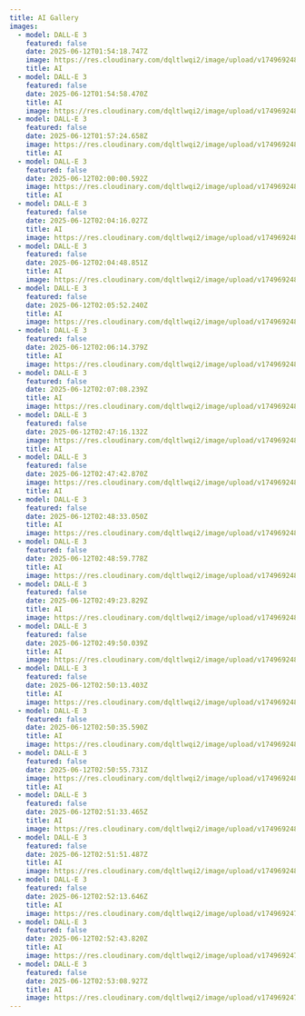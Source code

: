 ```yaml
---
title: AI Gallery
images:
  - model: DALL-E 3
    featured: false
    date: 2025-06-12T01:54:18.747Z
    image: https://res.cloudinary.com/dqltlwqi2/image/upload/v1749692488/JPC_Visualization_of_AI_taking_over_IT_networks_as_waves_of_bin_3dcd25bc-991f-45be-a2f3-049db6888705-up-standard-scale-3_00x_xew7mx.jpg
    title: AI
  - model: DALL-E 3
    featured: false
    date: 2025-06-12T01:54:58.470Z
    title: AI
    image: https://res.cloudinary.com/dqltlwqi2/image/upload/v1749692488/JPC_space_hotel_retreat_a_luxurious_orbital_hotel_boasting_pano_56aea459-727d-4fdf-84f5-9e0eb5018023-up-art-scale-3_00x_wuyqbz.jpg
  - model: DALL-E 3
    featured: false
    date: 2025-06-12T01:57:24.658Z
    image: https://res.cloudinary.com/dqltlwqi2/image/upload/v1749692488/JPC_GPT_chatbot_virtual_assistant_a_busy_professional_communica_9cd18fe2-9d3e-48cd-8941-744c4ddcbcf6-up-art-scale-3_00x_cls0ov.jpg
    title: AI
  - model: DALL-E 3
    featured: false
    date: 2025-06-12T02:00:00.592Z
    image: https://res.cloudinary.com/dqltlwqi2/image/upload/v1749692488/JPC_A_dynamic_abstract_visualization_of_an_AI_chatbots_inner_wo_0968a989-da9c-4569-999d-89dd71f3b42f-up-standard-scale-3_00x_e0uc6u.jpg
    title: AI
  - model: DALL-E 3
    featured: false
    date: 2025-06-12T02:04:16.027Z
    title: AI
    image: https://res.cloudinary.com/dqltlwqi2/image/upload/v1749692488/JPC_two_people_are_sitting_in_the_mountains_with_mountain_views_6d73b83d-e92a-4d52-9011-f98bbc8dd00c-up-art-scale-2_50x_ijojz2.jpg
  - model: DALL-E 3
    featured: false
    date: 2025-06-12T02:04:48.851Z
    title: AI
    image: https://res.cloudinary.com/dqltlwqi2/image/upload/v1749692487/JPC_photorealistic_Working_from_home_with_the_latest_technology_ee01f481-4b8a-43ac-85c5-45f2055c56a7-Enhanced_jsnas4.jpg
  - model: DALL-E 3
    featured: false
    date: 2025-06-12T02:05:52.240Z
    title: AI
    image: https://res.cloudinary.com/dqltlwqi2/image/upload/v1749692487/JPC_Photorealistic_highly_detailed_Cloud_computing_visualizatio_ef35a334-6343-4426-8eb5-7a2b513e5aaa-Enhanced_id4wkg.jpg
  - model: DALL-E 3
    featured: false
    date: 2025-06-12T02:06:14.379Z
    title: AI
    image: https://res.cloudinary.com/dqltlwqi2/image/upload/v1749692487/JPC_scene_featuring_a_holographic_projection_of_an_advanced_AI__5e495999-97e7-4650-b4e9-7d4ea25a02c4-Enhanced-up-art-scale-2_00x_cjmzim.jpg
  - model: DALL-E 3
    featured: false
    date: 2025-06-12T02:07:08.239Z
    title: AI
    image: https://res.cloudinary.com/dqltlwqi2/image/upload/v1749692486/jonathon794_whats_on_your_mind_ed2820d2-0129-4c71-ae26-209ee9a83dde_tdlcvl.jpg
  - model: DALL-E 3
    featured: false
    date: 2025-06-12T02:47:16.132Z
    image: https://res.cloudinary.com/dqltlwqi2/image/upload/v1749692485/JPC_love_is_blindness_I_cant_believe_how_beautiful_this_is_6274bac2-4c42-4db1-ac63-9fe48db0d680-up-art-scale-2_50x_s2iiur.jpg
    title: AI
  - model: DALL-E 3
    featured: false
    date: 2025-06-12T02:47:42.870Z
    image: https://res.cloudinary.com/dqltlwqi2/image/upload/v1749692485/JPC_photo_of_a_beautiful_blond_women_in_a_versace_sheer_suit_in_e31572e7-a20c-4c91-994d-3f2d656c3796-up-art-scale-2_50x-Edit_cnnwpb.jpg
    title: AI
  - model: DALL-E 3
    featured: false
    date: 2025-06-12T02:48:33.050Z
    title: AI
    image: https://res.cloudinary.com/dqltlwqi2/image/upload/v1749692484/JPC_Holographic_jellyfish_c39b15c7-2c6e-4e99-b5c3-b4670a862501_hhrrne.jpg
  - model: DALL-E 3
    featured: false
    date: 2025-06-12T02:48:59.778Z
    title: AI
    image: https://res.cloudinary.com/dqltlwqi2/image/upload/v1749692483/JPC_futuristic_creative_AI_assistant_a_human-like_AI_entity_des_c525223e-2110-4aa0-ae55-49ef09683ff4-up-art-scale-3_00x_fxnc5d.jpg
  - model: DALL-E 3
    featured: false
    date: 2025-06-12T02:49:23.829Z
    title: AI
    image: https://res.cloudinary.com/dqltlwqi2/image/upload/v1749692482/JPC_full_body_beautiful_persian_belly_dancer_in_the_desert_3b05f6f1-367c-4968-83ca-bc69ffbea0ef_x0ayy1.jpg
  - model: DALL-E 3
    featured: false
    date: 2025-06-12T02:49:50.039Z
    title: AI
    image: https://res.cloudinary.com/dqltlwqi2/image/upload/v1749692482/JPC_an_intriguing_photograph_of_an_AI_female_GPT_chatbot_8f4cf8d7-3f59-42e6-aa10-5f00a2946792-up-standard-scale-3_00x-Edit-Edit_kefvfk.jpg
  - model: DALL-E 3
    featured: false
    date: 2025-06-12T02:50:13.403Z
    title: AI
    image: https://res.cloudinary.com/dqltlwqi2/image/upload/v1749692482/jonathon794_A_beautiful_elegant_model_walking_the_catwalk_14a63e58-4a29-40b0-9e89-3a625c018df3-Enhanced_kxnnz3.jpg
  - model: DALL-E 3
    featured: false
    date: 2025-06-12T02:50:35.590Z
    title: AI
    image: https://res.cloudinary.com/dqltlwqi2/image/upload/v1749692482/JPC_An_artificial_intelligence_represented_as_a_vast_network_of_c9ed514a-da16-4183-80ec-731252694990-up-standard-scale-3_00x_jffgu2.jpg
  - model: DALL-E 3
    featured: false
    date: 2025-06-12T02:50:55.731Z
    image: https://res.cloudinary.com/dqltlwqi2/image/upload/v1749692481/JPC_An_extraordinarily_detailed_and_realistic_digital_illustrat_7fd3e1a2-c22e-47f3-8b91-adbbb07426e4-up-art-scale-3_00x_chtnn5.jpg
    title: AI
  - model: DALL-E 3
    featured: false
    date: 2025-06-12T02:51:33.465Z
    title: AI
    image: https://res.cloudinary.com/dqltlwqi2/image/upload/v1749692480/jonathon794_Professional_app_icon_Design_sleek_music_modern_col_5940687f-f3e9-4fa5-bb75-53252fe4de24_htt2pl.jpg
  - model: DALL-E 3
    featured: false
    date: 2025-06-12T02:51:51.487Z
    title: AI
    image: https://res.cloudinary.com/dqltlwqi2/image/upload/v1749692480/JPC_A_hyperrealistic_digital_art_of_an_alluring_female_AI_chatb_f217b010-eeb2-42f3-937a-efba4342c23d-up-art-scale-3_00x_aytsdn.jpg
  - model: DALL-E 3
    featured: false
    date: 2025-06-12T02:52:13.646Z
    title: AI
    image: https://res.cloudinary.com/dqltlwqi2/image/upload/v1749692479/jonathon794_mechanical_tiger_digital_quilling_clear_and_defined_9f18b43e-9530-44a1-8c5c-196694bd9c0c_u8vkp2.jpg
  - model: DALL-E 3
    featured: false
    date: 2025-06-12T02:52:43.820Z
    title: AI
    image: https://res.cloudinary.com/dqltlwqi2/image/upload/v1749692478/DD3A831D-61FF-494A-8CEC-FC0E7885FAC6_n0dna0.jpg
  - model: DALL-E 3
    featured: false
    date: 2025-06-12T02:53:08.927Z
    title: AI
    image: https://res.cloudinary.com/dqltlwqi2/image/upload/v1749692477/jonathon794__A_man_of_the_moon_standing_on_the_barren_ashy_surf_35153d76-47c6-4265-b70d-832934cb8f0d-gigapixel-art-scale-2_00x-Enhanced_ja7gts.jpg
---
```

